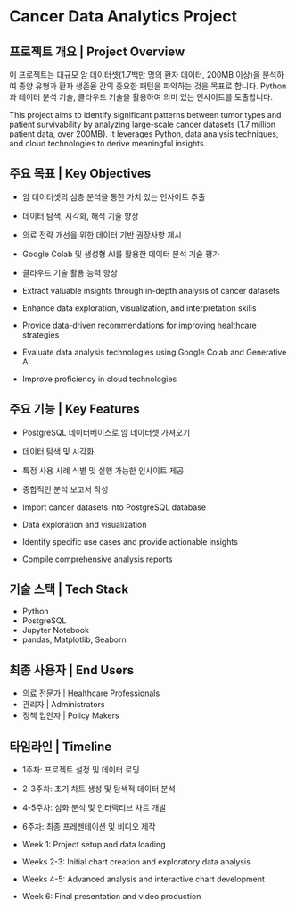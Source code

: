 # Cancer Data Analytics Project

## 프로젝트 개요 | Project Overview

이 프로젝트는 대규모 암 데이터셋(1.7백만 명의 환자 데이터, 200MB 이상)을 분석하여 종양 유형과 환자 생존율 간의 중요한 패턴을 파악하는 것을 목표로 합니다. Python과 데이터 분석 기술, 클라우드 기술을 활용하여 의미 있는 인사이트를 도출합니다.

This project aims to identify significant patterns between tumor types and patient survivability by analyzing large-scale cancer datasets (1.7 million patient data, over 200MB). It leverages Python, data analysis techniques, and cloud technologies to derive meaningful insights.

## 주요 목표 | Key Objectives

- 암 데이터셋의 심층 분석을 통한 가치 있는 인사이트 추출
- 데이터 탐색, 시각화, 해석 기술 향상
- 의료 전략 개선을 위한 데이터 기반 권장사항 제시
- Google Colab 및 생성형 AI를 활용한 데이터 분석 기술 평가
- 클라우드 기술 활용 능력 향상

- Extract valuable insights through in-depth analysis of cancer datasets
- Enhance data exploration, visualization, and interpretation skills
- Provide data-driven recommendations for improving healthcare strategies
- Evaluate data analysis technologies using Google Colab and Generative AI
- Improve proficiency in cloud technologies

## 주요 기능 | Key Features

- PostgreSQL 데이터베이스로 암 데이터셋 가져오기
- 데이터 탐색 및 시각화
- 특정 사용 사례 식별 및 실행 가능한 인사이트 제공
- 종합적인 분석 보고서 작성

- Import cancer datasets into PostgreSQL database
- Data exploration and visualization
- Identify specific use cases and provide actionable insights
- Compile comprehensive analysis reports

## 기술 스택 | Tech Stack

- Python
- PostgreSQL
- Jupyter Notebook
- pandas, Matplotlib, Seaborn

## 최종 사용자 | End Users

- 의료 전문가 | Healthcare Professionals
- 관리자 | Administrators
- 정책 입안자 | Policy Makers

## 타임라인 | Timeline

- 1주차: 프로젝트 설정 및 데이터 로딩
- 2-3주차: 초기 차트 생성 및 탐색적 데이터 분석
- 4-5주차: 심화 분석 및 인터랙티브 차트 개발
- 6주차: 최종 프레젠테이션 및 비디오 제작

- Week 1: Project setup and data loading
- Weeks 2-3: Initial chart creation and exploratory data analysis
- Weeks 4-5: Advanced analysis and interactive chart development
- Week 6: Final presentation and video production
